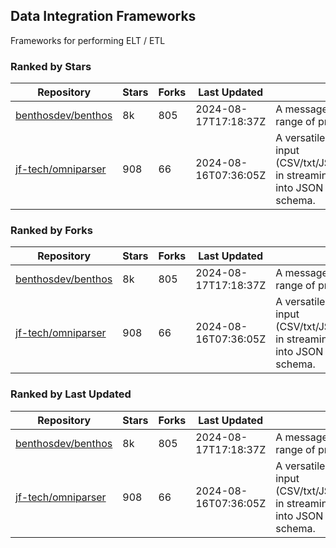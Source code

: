 ## Data Integration Frameworks

Frameworks for performing ELT / ETL

### Ranked by Stars

| Repository | Stars | Forks | Last Updated | Description | 
|------------|-------|-------|--------------|-------------|
| [benthosdev/benthos](https://github.com/benthosdev/benthos) | 8k | 805 | 2024-08-17T17:18:37Z |  A message streaming bridge between a range of protocols. |
| [jf-tech/omniparser](https://github.com/jf-tech/omniparser) | 908 | 66 | 2024-08-16T07:36:05Z |  A versatile ETL library that parses text input (CSV/txt/JSON/XML/EDI/X12/EDIFACT/etc) in streaming fashion and transforms data into JSON output using data-driven schema. |

### Ranked by Forks

| Repository | Stars | Forks | Last Updated | Description | 
|------------|-------|-------|--------------|-------------|
| [benthosdev/benthos](https://github.com/benthosdev/benthos) | 8k | 805 | 2024-08-17T17:18:37Z |  A message streaming bridge between a range of protocols. |
| [jf-tech/omniparser](https://github.com/jf-tech/omniparser) | 908 | 66 | 2024-08-16T07:36:05Z |  A versatile ETL library that parses text input (CSV/txt/JSON/XML/EDI/X12/EDIFACT/etc) in streaming fashion and transforms data into JSON output using data-driven schema. |

### Ranked by Last Updated

| Repository | Stars | Forks | Last Updated | Description | 
|------------|-------|-------|--------------|-------------|
| [benthosdev/benthos](https://github.com/benthosdev/benthos) | 8k | 805 | 2024-08-17T17:18:37Z |  A message streaming bridge between a range of protocols. |
| [jf-tech/omniparser](https://github.com/jf-tech/omniparser) | 908 | 66 | 2024-08-16T07:36:05Z |  A versatile ETL library that parses text input (CSV/txt/JSON/XML/EDI/X12/EDIFACT/etc) in streaming fashion and transforms data into JSON output using data-driven schema. |

